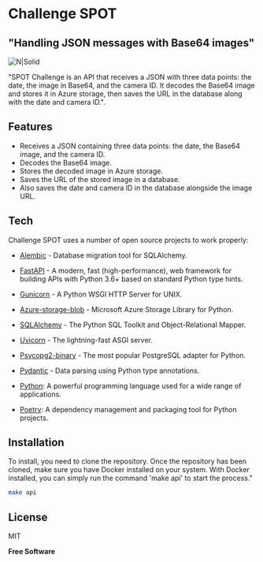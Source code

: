 # Challenge SPOT
## "Handling JSON messages with Base64 images"

![N|Solid](https://blog.pronus.io/images/python/fastapi_logo.svg)

"SPOT Challenge is an API that receives a JSON with three data points: the date, the image in Base64, and the camera ID. It decodes the Base64 image and stores it in Azure storage, then saves the URL in the database along with the date and camera ID.".


## Features

- Receives a JSON containing three data points: the date, the Base64 image, and the camera ID.
- Decodes the Base64 image.
- Stores the decoded image in Azure storage.
- Saves the URL of the stored image in a database.
- Also saves the date and camera ID in the database alongside the image URL.

## Tech

Challenge SPOT uses a number of open source projects to work properly:

- [Alembic] - Database migration tool for SQLAlchemy.

- [FastAPI] - A modern, fast (high-performance), web framework for building APIs with Python 3.6+ based on standard Python type hints.

- [Gunicorn] - A Python WSGI HTTP Server for UNIX.

- [Azure-storage-blob] - Microsoft Azure Storage Library for Python.

- [SQLAlchemy] - The Python SQL Toolkit and Object-Relational Mapper.

- [Uvicorn] - The lightning-fast ASGI server.

- [Psycopg2-binary] - The most popular PostgreSQL adapter for Python.

- [Pydantic] - Data parsing using Python type annotations.

- [Python]: A powerful programming language used for a wide range of applications.

- [Poetry]: A dependency management and packaging tool for Python projects.

## Installation

To install, you need to clone the repository. Once the repository has been cloned, make sure you have Docker installed on your system. With Docker installed, you can simply run the command 'make api' to start the process."

```sh
make api
```

## License

MIT

**Free Software**

[//]: # ()
[Alembic]:<https://alembic.sqlalchemy.org/en/latest/>
[FastAPI]:<https://fastapi.tiangolo.com/>
[Gunicorn]:<https://gunicorn.org/>
[Azure-storage-blob]:<https://azuresdkdocs.blob.core.windows.net/$web/javascript/azure-storage-blob/12.0.0-preview.5/index.html#:~:text=Azure%20Blob%20storage%20is%20Microsoft's,as%20text%20or%20binary%20data.>
[SQLAlchemy]:<https://www.sqlalchemy.org/>
[Uvicorn]:<https://www.uvicorn.org/>

[Psycopg2-binary]:<https://pypi.org/project/psycopg2-binary/>

[Pydantic]:<https://docs.pydantic.dev/latest/>
[Python]:<https://www.python.org/>
[Poetry]:<https://python-poetry.org/>
  